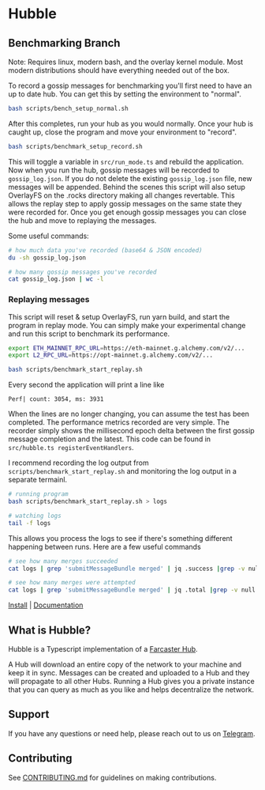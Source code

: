 # Hubble

## Benchmarking Branch

Note: Requires linux, modern bash, and the overlay kernel module. Most modern distributions should have everything needed out of the box.

To record a gossip messages for benchmarking you'll first need to have an up to date hub. You can get this by setting the environment to "normal".

```bash
bash scripts/bench_setup_normal.sh
```

After this completes, run your hub as you would normally. Once your hub is caught up, close the program and move your environment to "record".

```bash
bash scripts/benchmark_setup_record.sh
```

This will toggle a variable in `src/run_mode.ts` and rebuild the application. Now when you run the hub, gossip messages
will be recorded to `gossip_log.json`. If you do not delete the existing `gossip_log.json` file, new messages will
be appended. Behind the scenes this script will also setup OverlayFS on the .rocks directory making all changes revertable.
This allows the replay step to apply gossip messages on the same state they were recorded for. Once you get enough gossip
messages you can close the hub and move to replaying the messages.

Some useful commands:

```bash
# how much data you've recorded (base64 & JSON encoded)
du -sh gossip_log.json

# how many gossip messages you've recorded
cat gossip_log.json | wc -l
```

### Replaying messages

This script will reset & setup OverlayFS, run yarn build, and start the program in replay mode. You can simply make your experimental change
and run this script to benchmark its performance.

```bash
export ETH_MAINNET_RPC_URL=https://eth-mainnet.g.alchemy.com/v2/...
export L2_RPC_URL=https://opt-mainnet.g.alchemy.com/v2/...

bash scripts/benchmark_start_replay.sh
```

Every second the application will print a line like

```
Perf| count: 3054, ms: 3931
```

When the lines are no longer changing, you can assume the test has been completed. The performance metrics recorded are very simple.
The recorder simply shows the millisecond epoch delta between the first gossip message completion and the latest. This code can be
found in `src/hubble.ts registerEventHandlers`.

I recommend recording the log output from `scripts/benchmark_start_replay.sh` and monitoring the log output in a separate termainl.

```bash
# running program
bash scripts/benchmark_start_replay.sh > logs

# watching logs
tail -f logs
```

This allows you process the logs to see if there's something different happening between runs. Here are a few useful commands

```bash
# see how many merges succeeded
cat logs | grep 'submitMessageBundle merged' | jq .success |grep -v null | python -c "import sys; print(sum(int(l) for l in sys.stdin))"

# see how many merges were attempted
cat logs | grep 'submitMessageBundle merged' | jq .total |grep -v null | python -c "import sys; print(sum(int(l) for l in sys.stdin))"
```


[Install](https://www.thehubble.xyz/intro/install.html) | [Documentation](https://www.thehubble.xyz/)

## What is Hubble?

Hubble is a Typescript implementation of a [Farcaster Hub](https://github.com/farcasterxyz/protocol).


A Hub will download an entire copy of the network to your machine and keep it in sync. Messages can be created and uploaded to a Hub and they will propagate to all other Hubs. Running a Hub gives you a private instance that you can query as much as you like and helps decentralize the network.



## Support 

If you have any questions or need help, please reach out to us on [Telegram](https://t.me/farcasterdevchat).

## Contributing

See [CONTRIBUTING.md](../../CONTRIBUTING.md) for guidelines on making contributions.
